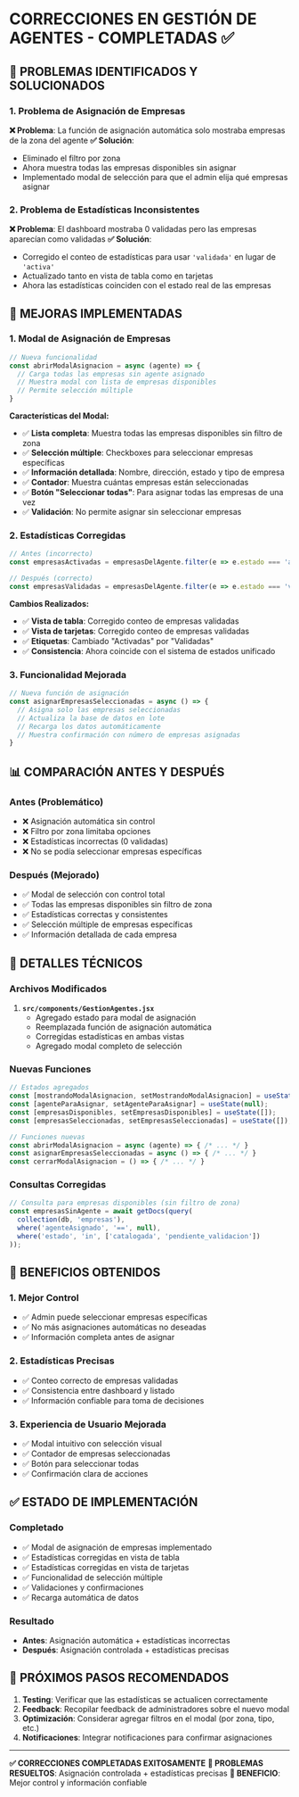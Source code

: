 # CORRECCIONES EN GESTIÓN DE AGENTES - COMPLETADAS ✅

## 🎯 PROBLEMAS IDENTIFICADOS Y SOLUCIONADOS

### 1. **Problema de Asignación de Empresas**
**❌ Problema**: La función de asignación automática solo mostraba empresas de la zona del agente
**✅ Solución**: 
- Eliminado el filtro por zona
- Ahora muestra todas las empresas disponibles sin asignar
- Implementado modal de selección para que el admin elija qué empresas asignar

### 2. **Problema de Estadísticas Inconsistentes**
**❌ Problema**: El dashboard mostraba 0 validadas pero las empresas aparecían como validadas
**✅ Solución**: 
- Corregido el conteo de estadísticas para usar `'validada'` en lugar de `'activa'`
- Actualizado tanto en vista de tabla como en tarjetas
- Ahora las estadísticas coinciden con el estado real de las empresas

## 🚀 MEJORAS IMPLEMENTADAS

### 1. **Modal de Asignación de Empresas**
```javascript
// Nueva funcionalidad
const abrirModalAsignacion = async (agente) => {
  // Carga todas las empresas sin agente asignado
  // Muestra modal con lista de empresas disponibles
  // Permite selección múltiple
}
```

**Características del Modal:**
- ✅ **Lista completa**: Muestra todas las empresas disponibles sin filtro de zona
- ✅ **Selección múltiple**: Checkboxes para seleccionar empresas específicas
- ✅ **Información detallada**: Nombre, dirección, estado y tipo de empresa
- ✅ **Contador**: Muestra cuántas empresas están seleccionadas
- ✅ **Botón "Seleccionar todas"**: Para asignar todas las empresas de una vez
- ✅ **Validación**: No permite asignar sin seleccionar empresas

### 2. **Estadísticas Corregidas**
```javascript
// Antes (incorrecto)
const empresasActivadas = empresasDelAgente.filter(e => e.estado === 'activa').length;

// Después (correcto)
const empresasValidadas = empresasDelAgente.filter(e => e.estado === 'validada').length;
```

**Cambios Realizados:**
- ✅ **Vista de tabla**: Corregido conteo de empresas validadas
- ✅ **Vista de tarjetas**: Corregido conteo de empresas validadas
- ✅ **Etiquetas**: Cambiado "Activadas" por "Validadas"
- ✅ **Consistencia**: Ahora coincide con el sistema de estados unificado

### 3. **Funcionalidad Mejorada**
```javascript
// Nueva función de asignación
const asignarEmpresasSeleccionadas = async () => {
  // Asigna solo las empresas seleccionadas
  // Actualiza la base de datos en lote
  // Recarga los datos automáticamente
  // Muestra confirmación con número de empresas asignadas
}
```

## 📊 COMPARACIÓN ANTES Y DESPUÉS

### **Antes (Problemático)**
- ❌ Asignación automática sin control
- ❌ Filtro por zona limitaba opciones
- ❌ Estadísticas incorrectas (0 validadas)
- ❌ No se podía seleccionar empresas específicas

### **Después (Mejorado)**
- ✅ Modal de selección con control total
- ✅ Todas las empresas disponibles sin filtro de zona
- ✅ Estadísticas correctas y consistentes
- ✅ Selección múltiple de empresas específicas
- ✅ Información detallada de cada empresa

## 🔧 DETALLES TÉCNICOS

### **Archivos Modificados**
1. **`src/components/GestionAgentes.jsx`**
   - Agregado estado para modal de asignación
   - Reemplazada función de asignación automática
   - Corregidas estadísticas en ambas vistas
   - Agregado modal completo de selección

### **Nuevas Funciones**
```javascript
// Estados agregados
const [mostrandoModalAsignacion, setMostrandoModalAsignacion] = useState(false);
const [agenteParaAsignar, setAgenteParaAsignar] = useState(null);
const [empresasDisponibles, setEmpresasDisponibles] = useState([]);
const [empresasSeleccionadas, setEmpresasSeleccionadas] = useState([]);

// Funciones nuevas
const abrirModalAsignacion = async (agente) => { /* ... */ }
const asignarEmpresasSeleccionadas = async () => { /* ... */ }
const cerrarModalAsignacion = () => { /* ... */ }
```

### **Consultas Corregidas**
```javascript
// Consulta para empresas disponibles (sin filtro de zona)
const empresasSinAgente = await getDocs(query(
  collection(db, 'empresas'),
  where('agenteAsignado', '==', null),
  where('estado', 'in', ['catalogada', 'pendiente_validacion'])
));
```

## 🎯 BENEFICIOS OBTENIDOS

### 1. **Mejor Control**
- ✅ Admin puede seleccionar empresas específicas
- ✅ No más asignaciones automáticas no deseadas
- ✅ Información completa antes de asignar

### 2. **Estadísticas Precisas**
- ✅ Conteo correcto de empresas validadas
- ✅ Consistencia entre dashboard y listado
- ✅ Información confiable para toma de decisiones

### 3. **Experiencia de Usuario Mejorada**
- ✅ Modal intuitivo con selección visual
- ✅ Contador de empresas seleccionadas
- ✅ Botón para seleccionar todas
- ✅ Confirmación clara de acciones

## ✅ ESTADO DE IMPLEMENTACIÓN

### **Completado**
- ✅ Modal de asignación de empresas implementado
- ✅ Estadísticas corregidas en vista de tabla
- ✅ Estadísticas corregidas en vista de tarjetas
- ✅ Funcionalidad de selección múltiple
- ✅ Validaciones y confirmaciones
- ✅ Recarga automática de datos

### **Resultado**
- **Antes**: Asignación automática + estadísticas incorrectas
- **Después**: Asignación controlada + estadísticas precisas

## 🎯 PRÓXIMOS PASOS RECOMENDADOS

1. **Testing**: Verificar que las estadísticas se actualicen correctamente
2. **Feedback**: Recopilar feedback de administradores sobre el nuevo modal
3. **Optimización**: Considerar agregar filtros en el modal (por zona, tipo, etc.)
4. **Notificaciones**: Integrar notificaciones para confirmar asignaciones

---

**✅ CORRECCIONES COMPLETADAS EXITOSAMENTE**
**🎯 PROBLEMAS RESUELTOS**: Asignación controlada + estadísticas precisas
**🚀 BENEFICIO**: Mejor control y información confiable

